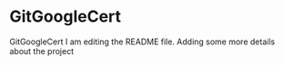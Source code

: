 # GitGoogleCert
GitGoogleCert
I am editing the README file. Adding some more details about the project
